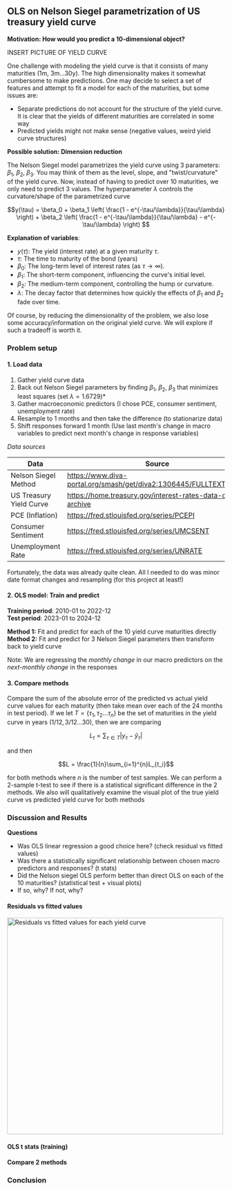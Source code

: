 ## OLS on Nelson Siegel parametrization of US treasury yield curve

**Motivation: How would you predict a 10-dimensional object?** </br>

INSERT PICTURE OF YIELD CURVE

One challenge with modeling the yield curve is that it consists of many maturities (1m, 3m...30y). The high dimensionality makes it somewhat cumbersome to make predictions. One may decide to select a set of features and attempt to fit a model for each of the maturities, but some issues are:

- Separate predictions do not account for the structure of the yield curve. It is clear that the yields of different maturities are correlated in some way
- Predicted yields might not make sense (negative values, weird yield curve structures)

**Possible solution: Dimension reduction**

The Nelson Siegel model parametrizes the yield curve using 3 parameters: $\beta_1$, $\beta_2$, $\beta_3$. You may think of them as the level, slope, and "twist/curvature" of the yield curve. Now, instead of having to predict over 10 maturities, we only need to predict 3 values. The hyperparameter $\lambda$ controls the curvature/shape of the parametrized curve

$$y(\tau) = \beta_0 + \beta_1 \left( \frac{1 - e^{-\tau/\lambda}}{\tau/\lambda} \right) + \beta_2 \left( \frac{1 - e^{-\tau/\lambda}}{\tau/\lambda} - e^{-\tau/\lambda} \right)
$$

**Explanation of variables**:

- $y(\tau)$: The yield (interest rate) at a given maturity $\tau$.
- $\tau$: The time to maturity of the bond (years)
- $\beta_0$: The long-term level of interest rates (as $\tau \to \infty$).
- $\beta_1$: The short-term component, influencing the curve's initial level.
- $\beta_2$: The medium-term component, controlling the hump or curvature.
- $\lambda$: The decay factor that determines how quickly the effects of $\beta_1$ and $\beta_2$ fade over time.

Of course, by reducing the dimensionality of the problem, we also lose some accuracy/information on the original yield curve. We will explore if such a tradeoff is worth it.

### Problem setup

#### 1. Load data

1. Gather yield curve data
2. Back out Nelson Siegel parameters by finding $\beta_1$, $\beta_2$, $\beta_3$ that minimizes least squares (set $\lambda = 1.6729$)*
3. Gather macroeconomic predictors (I chose PCE, consumer sentiment, unemployment rate)
4. Resample to 1 months and then take the difference (to stationarize data)
5. Shift responses forward 1 month (Use last month's change in macro variables to predict next month's change in response variables)

*Data sources*

| Data                     | Source                                                               |
|--------------------------|----------------------------------------------------------------------|
| Nelson Siegel Method    | https://www.diva-portal.org/smash/get/diva2:1306445/FULLTEXT01.pdf |
| US Treasury Yield Curve | https://home.treasury.gov/interest-rates-data-csv-archive  |
| PCE (Inflation)         | https://fred.stlouisfed.org/series/PCEPI                    |
| Consumer Sentiment      | https://fred.stlouisfed.org/series/UMCSENT                  |
| Unemployment Rate      | https://fred.stlouisfed.org/series/UNRATE                    |


Fortunately, the data was already quite clean. All I needed to do was minor date format changes and resampling (for this project at least!)

#### 2. OLS model: Train and predict

**Training period**: 2010-01 to 2022-12 </br> 
**Test period**: 2023-01 to 2024-12

**Method 1:** Fit and predict for each of the 10 yield curve maturities directly </br>
**Method 2:** Fit and predict for 3 Nelson Siegel parameters then transform back to yield curve

Note: We are regressing the *monthly change* in our macro predictors on the *next-monthly change* in the responses

#### 3. Compare methods

Compare the sum of the absolute error of the predicted vs actual yield curve values for each maturity (then take mean over each of the 24 months in test period). If we let $T = \{\tau_1, \tau_2...\tau_n \}$ be the set of maturities in the yield curve in years ($1/12, 3/12...30$), then we are comparing

$$L_{t} = \sum_{\tau \in T} | y_{\tau} - \hat{y}_{\tau}|$$ 

and then 

$$L = \frac{1}{n}\sum_{i=1}^{n}L_{t_i}$$ 

for both methods where $n$ is the number of test samples. We can perform a 2-sample t-test to see if there is a statistical significant difference in the 2 methods. We also will qualitatively examine the visual plot of the true yield curve vs predicted yield curve for both methods

### Discussion and Results

**Questions**
- Was OLS linear regression a good choice here? (check residual vs fitted values)
- Was there a statistically significant relationship between chosen macro predictors and responses? (t stats)
- Did the Nelson siegel OLS perform better than direct OLS on each of the 10 maturities? (statistical test + visual plots)
- If so, why? If not, why?

#### Residuals vs fitted values

<img src="assets/img/resid_vs_fitted_yc.png" alt="Residuals vs fitted values for each yield curve" width="500">

#### OLS t stats (training)

#### Compare 2 methods

### Conclusion






